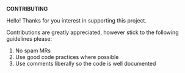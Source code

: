 **CONTRIBUTING**

Hello! Thanks for you interest in supporting this project.  

Contributions are greatly appreciated, however stick to the following guidelines please:
1. No spam MRs
2. Use good code practices where possible
3. Use comments liberally so the code is well documented
